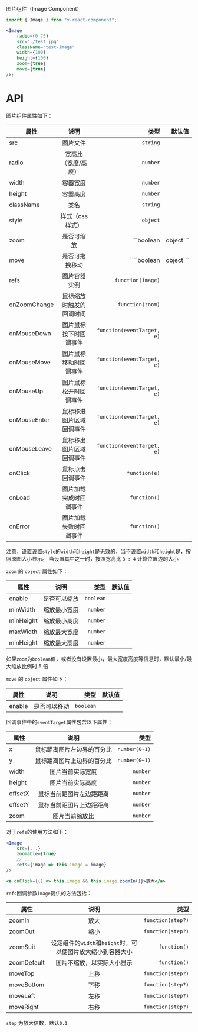 图片组件（Image Component）

```jsx
import { Image } from "x-react-component";

<Image
    radio={0.75}
    src="./test.jpg"
    className="test-image"
    width={100}
    height={100}
    zoom={true}
    move={true}
/>;
```

# API

图片组件属性如下：

| 属性         |           说明           |                       类型 | 默认值 |
| ------------ | :----------------------: | -------------------------: | -----: |
| src          |         图片文件         |                   `string` |        |
| radio        |   宽高比（宽度/高度）    |                   `number` |        |
| width        |         容器宽度         |                   `number` |        |
| height       |         容器高度         |                   `number` |        |
| className    |           类名           |                   `string` |        |
| style        |     样式（css 样式）     |                   `object` |        |
| zoom         |        是否可缩放        |         ```boolean | object``` |  false |
| move         |      是否可拖拽移动      |         ````boolean | object``` |  false |
| refs         |       图片容器实例       |          `function(image)` |        |
| onZoomChange | 鼠标缩放时触发的回调时间 |           `function(zoom)` |        |
| onMouseDown  |  图片鼠标按下时回调事件  | `function(eventTarget, e)` |        |
| onMouseMove  |  图片鼠标移动时回调事件  | `function(eventTarget, e)` |        |
| onMouseUp    |  图片鼠标松开时回调事件  | `function(eventTarget, e)` |        |
| onMouseEnter | 鼠标移进图片区域回调事件 | `function(eventTarget, e)` |        |
| onMouseLeave | 鼠标移出图片区域回调事件 | `function(eventTarget, e)` |        |
| onClick      |     鼠标点击回调事件     |              `function(e)` |        |
| onLoad       |  图片加载完成时回调事件  |              `function()` |        |
| onError      |  图片加载失败时回调事件  |              `function()` |        |

注意，设置设置`style`的`width`和`height`是无效的，当不设置`width`和`height`是，按照原图大小显示。
当设置其中之一时，按照宽高比 `3 : 4` 计算位置边的大小

`zoom` 的 `object` 属性如下：

| 属性      |     说明     |      类型 | 默认值 |
| --------- | :----------: | --------: | -----: |
| enable    | 是否可以缩放 | `boolean` |        |
| minWidth  | 缩放最小宽度 |  `number` |        |
| minHeight | 缩放最小高度 |  `number` |        |
| maxWidth  | 缩放最大宽度 |  `number` |        |
| minHeight | 缩放最大高度 |  `number` |        |

如果`zoom`为`boolean`值，或者没有设置最小，最大宽度高度等信息时，默认最小/最大缩放比例时 5 倍

`move` 的 `object` 属性如下：

| 属性   |     说明     |      类型 | 默认值 |
| ------ | :----------: | --------: | -----: |
| enable | 是否可以移动 | `boolean` |        |

回调事件中的`eventTarget`属性包含以下属性：

| 属性    |            说明            |          类型 |
| ------- | :------------------------: | ------------: |
| x       | 鼠标距离图片左边界的百分比 | `number(0~1)` |
| y       | 鼠标距离图片上边界的百分比 | `number(0~1)` |
| width   |      图片当前实际宽度      |      `number` |
| height  |      图片当前实际高度      |      `number` |
| offsetX |  鼠标当前距图片左边距距离  |      `number` |
| offsetY |  鼠标当前距图片上边距距离  |      `number` |
| zoom    |       图片当前缩放比       |      `number` |

对于`refs`的使用方法如下：

```jsx
<Image
    src={...}
    zoomable={true}
    // ...
    refs={image => this.image = image}
/>

<a onClick={() => this.image && this.image.zoomIn()}>放大</a>

```

`refs`回调参数`image`提供的方法包括：

| 属性        |                            说明                             |              类型 |
| ----------- | :---------------------------------------------------------: | ----------------: |
| zoomIn      |                            放大                             | `function(step?)` |
| zoomOut     |                            缩小                             | `function(step?)` |
| zoomSuit    | 设定组件的`width`和`height`时，可以使图片放大缩小到容器大小 |      `function()` |
| zoomDefault |                 图片不缩放，以实际大小显示                  |      `function()` |
| moveTop     |                            上移                             | `function(step?)` |
| moveBottom  |                            下移                             | `function(step?)` |
| moveLeft    |                            左移                             | `function(step?)` |
| moveRight   |                            右移                             | `function(step?)` |

`step` 为放大倍数，默认`0.1`
